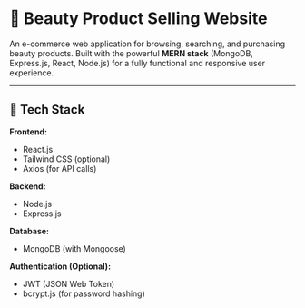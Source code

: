 # 💄 Beauty Product Selling Website

An e-commerce web application for browsing, searching, and purchasing beauty products. Built with the powerful **MERN stack** (MongoDB, Express.js, React, Node.js) for a fully functional and responsive user experience.

---

## 🚀 Tech Stack

**Frontend:**
- React.js
- Tailwind CSS (optional)
- Axios (for API calls)

**Backend:**
- Node.js
- Express.js

**Database:**
- MongoDB (with Mongoose)

**Authentication (Optional):**
- JWT (JSON Web Token)
- bcrypt.js (for password hashing)
